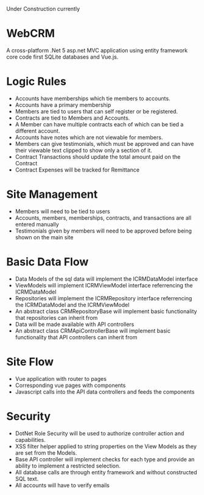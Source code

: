 Under Construction currently

# WebCRM

A cross-platform .Net 5 asp.net MVC application using entity framework core code first SQLite databases and Vue.js.

# Logic Rules
- Accounts have memberships which tie members to accounts.
- Accounts have a primary membership
- Members are tied to users that can self register or be registered.
- Contracts are tied to Members and Accounts.
- A Member can have multiple contracts each of which can be tied a different account.
- Accounts have notes which are not viewable for members.
- Members can give testimonials, which must be approved and can have their viewable text clipped to show only a section of it.
- Contract Transactions should update the total amount paid on the Contract
- Contract Expenses will be tracked for Remittance

# Site Management
- Members will need to be tied to users
- Accounts, members, memberships, contracts, and transactions are all entered manually
- Testimonials given by members will need to be approved before being shown on the main site

# Basic Data Flow
- Data Models of the sql data will implement the ICRMDataModel interface
- ViewModels will implement ICRMViewModel interface referrencing the ICRMDataModel
- Repositories will implement the ICRMRepository interface referrencing the ICRMDataModel and the ICRMViewModel
- An abstract class CRMRepositoryBase will implement basic functionality that repositories can inherit from
- Data will be made available with API controllers
- An abstract class CRMApiControllerBase will implement basic functionality that API controllers can inherit from

# Site Flow
- Vue application with router to pages
- Corresponding vue pages with components
- Javascript calls into the API data controllers and feeds the components

# Security
- DotNet Role Security will be used to authorize controller action and capabilities.
- XSS filter helper applied to string properties on the View Models as they are set from the Models.
- Base API controller will implement checks for each type and provide an ability to implement a restricted selection.
- All database calls are through entity framework and without constructed SQL text.
- All accounts will have to verify emails


